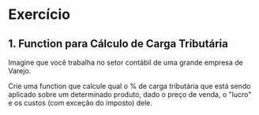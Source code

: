 # Exercício

## 1. Function para Cálculo de Carga Tributária

Imagine que você trabalha no setor contábil de uma grande empresa de Varejo. 

Crie uma function que calcule qual o % de carga tributária que está sendo aplicado sobre um determinado produto, dado o preço de venda, o "lucro" e os custos (com exceção do imposto) dele.